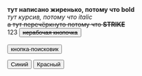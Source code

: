 <html>
<b>тут написано жиренько, потому что bold</b> <br>
<i>тут курсив, потому что italic</i><br>
<strike>а тут перечёркнуто потому что <b>STRIKE</b> </strike><br>
123
<button> <strike>нерабочая кнопочка</strike> </button> <br> <br>
<button onclick="https://ya.ru"> кнопка-поисковик</button>




<button onclick="changeColor('blue')" class="blue"> Синий </button>
<button onclick="changeColor('red')" class="blue"> Красный </button>



</html>
